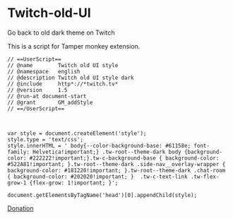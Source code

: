 # Twitch-old-UI
Go back to old dark theme on Twitch


This is a script for Tamper monkey extension.



    // ==UserScript==
    // @name        Twitch old UI style
    // @namespace   english
    // @description Twitch old UI style dark
    // @include     http*://*twitch.tv*
    // @version     1.5
    // @run-at document-start
    // @grant       GM_addStyle
    // ==/UserScript==
    
    
    
    var style = document.createElement('style');
    style.type = 'text/css';
    style.innerHTML = ' body{--color-background-base: #61158e; font-family: Helvetica!important;} .tw-root--theme-dark body {background-color: #222222!important;}.tw-c-background-base { background-color: #522A81!important; }.tw-root--theme-dark .side-nav__overlay-wrapper { background-color: #181220!important; }.tw-root--theme-dark .chat-room { background-color: #202020!important; }  .tw-c-text-link .tw-flex-grow-1 {flex-grow: 1!important; }';
    
    document.getElementsByTagName('head')[0].appendChild(style);

[Donation](https://www.paypal.com/cgi-bin/webscr?cmd=_s-xclick&hosted_button_id=733STQQTLRD4U&source=url)
